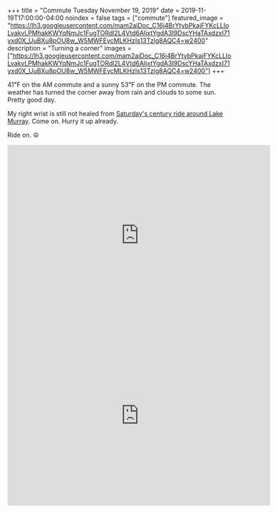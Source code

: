 +++
title =  "Commute Tuesday November 19, 2019"
date = 2019-11-19T17:00:00-04:00
noindex = false
tags = ["commute"]
featured_image = "https://lh3.googleusercontent.com/mam2aiDoc_C16j4BrYtybPkajFYKcLLIoLvakvLPMhakKWYqNmJc1FugTORdl2L4Vtd6AIjxtYgdA3I9DscYHaTAxdzxI71yxd0X_UuBXu8pOU8w_W5MWFEycMLKHzIs13Tzlg8AQC4=w2400"
description = "Turning a corner"
images = ["https://lh3.googleusercontent.com/mam2aiDoc_C16j4BrYtybPkajFYKcLLIoLvakvLPMhakKWYqNmJc1FugTORdl2L4Vtd6AIjxtYgdA3I9DscYHaTAxdzxI71yxd0X_UuBXu8pOU8w_W5MWFEycMLKHzIs13Tzlg8AQC4=w2400"]
+++

41℉ on the AM commute and a sunny 53℉ on the PM commute. The weather has turned the corner away from rain and clouds to some sun. Pretty good day.

My right wrist is still not healed from [Saturday's century ride around Lake Murray](/posts/20191109/). Come on. Hurry it up already.

Ride on. ☮

<iframe height='405' width='590' frameborder='0' allowtransparency='true' scrolling='no' src='https://www.strava.com/activities/2875714670/embed/1fd5ac2c2c915d0dbbcf9b3eee632fad46e36ecf'></iframe>

<iframe height='405' width='590' frameborder='0' allowtransparency='true' scrolling='no' src='https://www.strava.com/activities/2877261361/embed/7543d73be4b2174f2dab8a975e373ee481ca0df5'></iframe>
